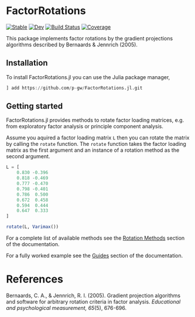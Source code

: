 # FactorRotations

[![Stable](https://img.shields.io/badge/docs-stable-blue.svg)](https://p-gw.github.io/FactorRotations.jl/stable/)
[![Dev](https://img.shields.io/badge/docs-dev-blue.svg)](https://p-gw.github.io/FactorRotations.jl/dev/)
[![Build Status](https://github.com/p-gw/FactorRotations.jl/actions/workflows/CI.yml/badge.svg?branch=main)](https://github.com/p-gw/FactorRotations.jl/actions/workflows/CI.yml?query=branch%3Amain)
[![Coverage](https://codecov.io/gh/p-gw/FactorRotations.jl/branch/main/graph/badge.svg)](https://codecov.io/gh/p-gw/FactorRotations.jl)

This package implements factor rotations by the gradient projections algorithms described
by Bernaards & Jennrich (2005).

## Installation
To install FactorRotations.jl you can use the Julia package manager,

```julia
] add https://github.com/p-gw/FactorRotations.jl.git
```

## Getting started
FactorRotations.jl provides methods to rotate factor loading matrices, e.g. from 
exploratory factor analysis or principle component analysis.

Assume you aquired a factor loading matrix `L` then you can rotate the matrix by calling
the `rotate` function. The `rotate` function takes the factor loading matrix as the first
argument and an instance of a rotation method as the second argument.

```julia
L = [
    0.830 -0.396
    0.818 -0.469
    0.777 -0.470
    0.798 -0.401
    0.786  0.500
    0.672  0.458
    0.594  0.444
    0.647  0.333
]

rotate(L, Varimax())
```

For a complete list of available methods see the [Rotation Methods](#) section of the documentation.

For a fully worked example see the [Guides](#) section of the documentation.

# References
Bernaards, C. A., & Jennrich, R. I. (2005). Gradient projection algorithms and software for arbitrary rotation criteria in factor analysis. *Educational and psychological measurement, 65*(5), 676-696.
